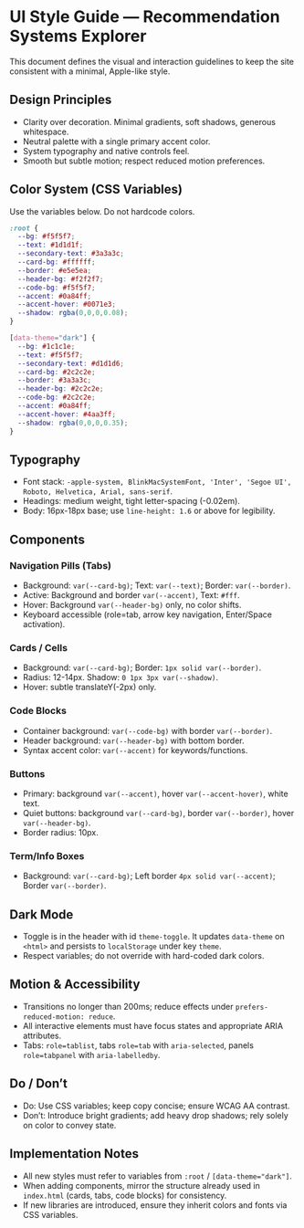 # UI Style Guide — Recommendation Systems Explorer

This document defines the visual and interaction guidelines to keep the site consistent with a minimal, Apple-like style.

## Design Principles
- Clarity over decoration. Minimal gradients, soft shadows, generous whitespace.
- Neutral palette with a single primary accent color.
- System typography and native controls feel.
- Smooth but subtle motion; respect reduced motion preferences.

## Color System (CSS Variables)
Use the variables below. Do not hardcode colors.

```css
:root {
  --bg: #f5f5f7;
  --text: #1d1d1f;
  --secondary-text: #3a3a3c;
  --card-bg: #ffffff;
  --border: #e5e5ea;
  --header-bg: #f2f2f7;
  --code-bg: #f5f5f7;
  --accent: #0a84ff;
  --accent-hover: #0071e3;
  --shadow: rgba(0,0,0,0.08);
}

[data-theme="dark"] {
  --bg: #1c1c1e;
  --text: #f5f5f7;
  --secondary-text: #d1d1d6;
  --card-bg: #2c2c2e;
  --border: #3a3a3c;
  --header-bg: #2c2c2e;
  --code-bg: #2c2c2e;
  --accent: #0a84ff;
  --accent-hover: #4aa3ff;
  --shadow: rgba(0,0,0,0.35);
}
```

## Typography
- Font stack: `-apple-system, BlinkMacSystemFont, 'Inter', 'Segoe UI', Roboto, Helvetica, Arial, sans-serif`.
- Headings: medium weight, tight letter-spacing (-0.02em).
- Body: 16px-18px base; use `line-height: 1.6` or above for legibility.

## Components

### Navigation Pills (Tabs)
- Background: `var(--card-bg)`; Text: `var(--text)`; Border: `var(--border)`.
- Active: Background and border `var(--accent)`, Text: `#fff`.
- Hover: Background `var(--header-bg)` only, no color shifts.
- Keyboard accessible (role=tab, arrow key navigation, Enter/Space activation).

### Cards / Cells
- Background: `var(--card-bg)`; Border: `1px solid var(--border)`.
- Radius: 12-14px. Shadow: `0 1px 3px var(--shadow)`.
- Hover: subtle translateY(-2px) only.

### Code Blocks
- Container background: `var(--code-bg)` with border `var(--border)`.
- Header background: `var(--header-bg)` with bottom border.
- Syntax accent color: `var(--accent)` for keywords/functions.

### Buttons
- Primary: background `var(--accent)`, hover `var(--accent-hover)`, white text.
- Quiet buttons: background `var(--card-bg)`, border `var(--border)`, hover `var(--header-bg)`.
- Border radius: 10px.

### Term/Info Boxes
- Background: `var(--card-bg)`; Left border `4px solid var(--accent)`; Border `var(--border)`.

## Dark Mode
- Toggle is in the header with id `theme-toggle`. It updates `data-theme` on `<html>` and persists to `localStorage` under key `theme`.
- Respect variables; do not override with hard-coded dark colors.

## Motion & Accessibility
- Transitions no longer than 200ms; reduce effects under `prefers-reduced-motion: reduce`.
- All interactive elements must have focus states and appropriate ARIA attributes.
- Tabs: `role=tablist`, tabs `role=tab` with `aria-selected`, panels `role=tabpanel` with `aria-labelledby`.

## Do / Don’t
- Do: Use CSS variables; keep copy concise; ensure WCAG AA contrast.
- Don’t: Introduce bright gradients; add heavy drop shadows; rely solely on color to convey state.

## Implementation Notes
- All new styles must refer to variables from `:root` / `[data-theme="dark"]`.
- When adding components, mirror the structure already used in `index.html` (cards, tabs, code blocks) for consistency.
- If new libraries are introduced, ensure they inherit colors and fonts via CSS variables.


